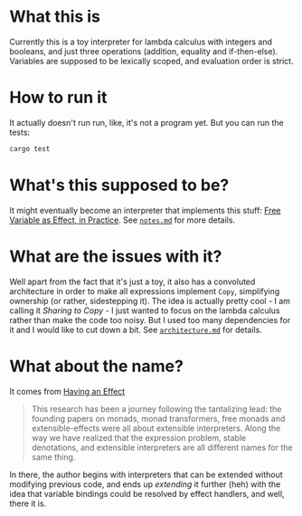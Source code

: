 # What this is

Currently this is a toy interpreter for lambda calculus with integers and
booleans, and just three operations (addition, equality and if-then-else).
Variables are supposed to be lexically scoped, and evaluation order is strict.

# How to run it

It actually doesn't run run, like, it's not a program yet. But you can run the tests:

```sh
cargo test
```

# What's this supposed to be?

It might eventually become an interpreter that implements this stuff: [Free
Variable as Effect, in Practice](https://okmij.org/ftp/Computation/var-effect/).
See [`notes.md`](./notes.md) for more details.

# What are the issues with it?

Well apart from the fact that it's just a toy, it also has a convoluted
architecture in order to make all expressions implement `Copy`, simplifying
ownership (or rather, sidestepping it). The idea is actually pretty cool - I am
calling it *Sharing to Copy* - I just wanted to focus on the lambda calculus
rather than make the code too noisy. But I used too many dependencies for it and
I would like to cut down a bit. See [`architecture.md`](./architecture.md) for
details.

# What about the name?

It comes from [Having an Effect](https://okmij.org/ftp/Computation/having-effect.html)

> This research has been a journey following the tantalizing lead: the founding
> papers on monads, monad transformers, free monads and extensible-effects were
> all about extensible interpreters. Along the way we have realized that the
> expression problem, stable denotations, and extensible interpreters are all
> different names for the same thing.

In there, the author begins with interpreters that can be extended without
modifying previous code, and ends up *extending* it further (heh) with the idea
that variable bindings could be resolved by effect handlers, and well, there it
is.
